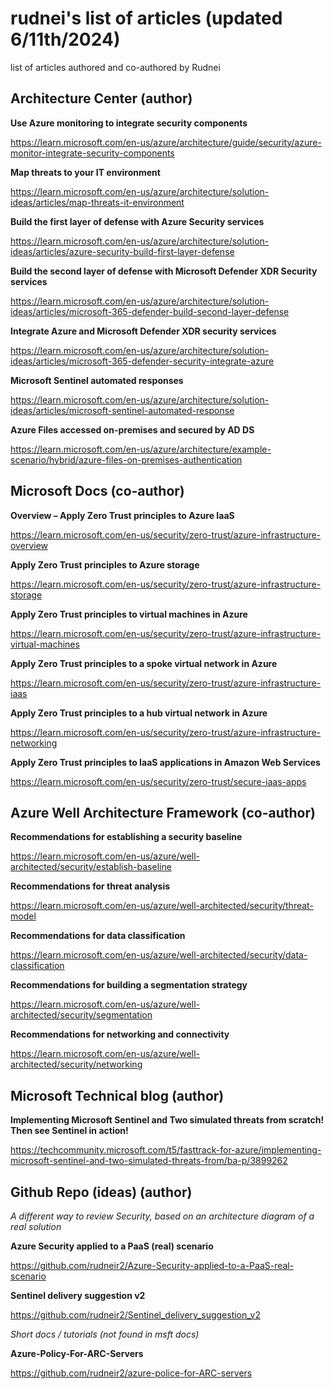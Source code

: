 # rudnei's list of articles (updated 6/11th/2024)
list of articles authored and co-authored by Rudnei

## Architecture Center (author)

**Use Azure monitoring to integrate security components**

https://learn.microsoft.com/en-us/azure/architecture/guide/security/azure-monitor-integrate-security-components

**Map threats to your IT environment**

https://learn.microsoft.com/en-us/azure/architecture/solution-ideas/articles/map-threats-it-environment

**Build the first layer of defense with Azure Security services**

https://learn.microsoft.com/en-us/azure/architecture/solution-ideas/articles/azure-security-build-first-layer-defense

**Build the second layer of defense with Microsoft Defender XDR Security services**

https://learn.microsoft.com/en-us/azure/architecture/solution-ideas/articles/microsoft-365-defender-build-second-layer-defense

**Integrate Azure and Microsoft Defender XDR security services**

https://learn.microsoft.com/en-us/azure/architecture/solution-ideas/articles/microsoft-365-defender-security-integrate-azure

**Microsoft Sentinel automated responses**

https://learn.microsoft.com/en-us/azure/architecture/solution-ideas/articles/microsoft-sentinel-automated-response

**Azure Files accessed on-premises and secured by AD DS**

https://learn.microsoft.com/en-us/azure/architecture/example-scenario/hybrid/azure-files-on-premises-authentication


## Microsoft Docs (co-author)

**Overview – Apply Zero Trust principles to Azure IaaS**

https://learn.microsoft.com/en-us/security/zero-trust/azure-infrastructure-overview

**Apply Zero Trust principles to Azure storage**

https://learn.microsoft.com/en-us/security/zero-trust/azure-infrastructure-storage

**Apply Zero Trust principles to virtual machines in Azure**

https://learn.microsoft.com/en-us/security/zero-trust/azure-infrastructure-virtual-machines

**Apply Zero Trust principles to a spoke virtual network in Azure**

https://learn.microsoft.com/en-us/security/zero-trust/azure-infrastructure-iaas

**Apply Zero Trust principles to a hub virtual network in Azure**

https://learn.microsoft.com/en-us/security/zero-trust/azure-infrastructure-networking

**Apply Zero Trust principles to IaaS applications in Amazon Web Services**

https://learn.microsoft.com/en-us/security/zero-trust/secure-iaas-apps



## Azure Well Architecture Framework (co-author)

**Recommendations for establishing a security baseline**

https://learn.microsoft.com/en-us/azure/well-architected/security/establish-baseline

**Recommendations for threat analysis**

https://learn.microsoft.com/en-us/azure/well-architected/security/threat-model

**Recommendations for data classification**

https://learn.microsoft.com/en-us/azure/well-architected/security/data-classification

**Recommendations for building a segmentation strategy**

https://learn.microsoft.com/en-us/azure/well-architected/security/segmentation

**Recommendations for networking and connectivity**

https://learn.microsoft.com/en-us/azure/well-architected/security/networking


## Microsoft Technical blog (author)

**Implementing Microsoft Sentinel and Two simulated threats from scratch! Then see Sentinel in action!**

https://techcommunity.microsoft.com/t5/fasttrack-for-azure/implementing-microsoft-sentinel-and-two-simulated-threats-from/ba-p/3899262


## Github Repo (ideas) (author) 

*A different way to review Security, based on an architecture diagram of a real solution*

**Azure Security applied to a PaaS (real) scenario**

https://github.com/rudneir2/Azure-Security-applied-to-a-PaaS-real-scenario

**Sentinel delivery suggestion v2**

https://github.com/rudneir2/Sentinel_delivery_suggestion_v2

*Short docs / tutorials (not found in msft docs)*

**Azure-Policy-For-ARC-Servers**

https://github.com/rudneir2/azure-police-for-ARC-servers


